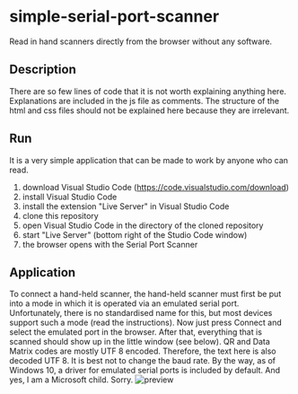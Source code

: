 # simple-serial-port-scanner
Read in hand scanners directly from the browser without any software.

## Description
There are so few lines of code that it is not worth explaining anything here. Explanations are included in the js file as comments. 
The structure of the html and css files should not be explained here because they are irrelevant.

## Run

It is a very simple application that can be made to work by anyone who can read.
1. download Visual Studio Code (https://code.visualstudio.com/download)
2. install Visual Studio Code
3. install the extension "Live Server" in Visual Studio Code
4. clone this repository
5. open Visual Studio Code in the directory of the cloned repository
6. start "Live Server" (bottom right of the Studio Code window)
7. the browser opens with the Serial Port Scanner

## Application
To connect a hand-held scanner, the hand-held scanner must first be put into a mode in which it is operated via an emulated serial port. Unfortunately, there is no standardised name for this, but most devices support such a mode (read the instructions). 
Now just press Connect and select the emulated port in the browser. After that, everything that is scanned should show up in the little window (see below). QR and Data Matrix codes are mostly UTF 8 encoded. Therefore, the text here is also decoded UTF 8.
It is best not to change the baud rate.
By the way, as of Windows 10, a driver for emulated serial ports is included by default. And yes, I am a Microsoft child. Sorry.
![preview](https://user-images.githubusercontent.com/97474262/220437864-642782b5-00ec-4d0c-a4c6-d09b9f42b164.png)
